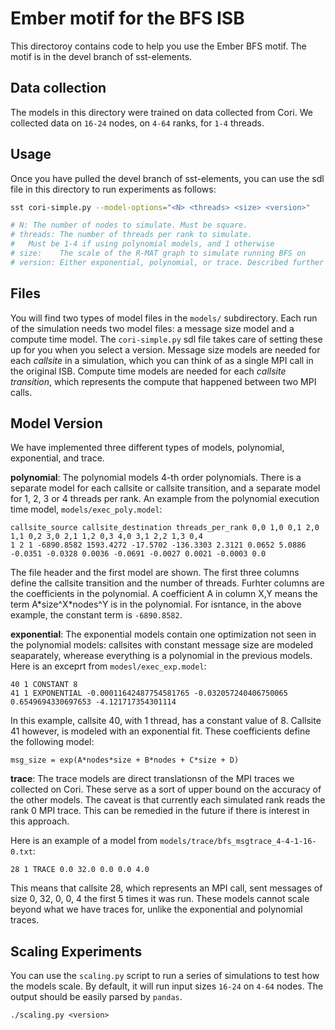 # Ember motif for the BFS ISB

This directoroy contains code to help you use the Ember BFS motif. The motif is in the devel branch of sst-elements.

## Data collection

The models in this directory were trained on data collected from Cori. We collected data on `16-24` nodes, on `4-64` ranks, for `1-4` threads.


## Usage

Once you have pulled the devel branch of sst-elements, you can use the sdl file in this directory to run experiments as follows:

```bash
sst cori-simple.py --model-options="<N> <threads> <size> <version>"

# N: The number of nodes to simulate. Must be square.
# threads: The number of threads per rank to simulate.
#   Must be 1-4 if using polynomial models, and 1 otherwise
# size:    The scale of the R-MAT graph to simulate running BFS on
# version: Either exponential, polynomial, or trace. Described further below.

```
## Files

You will find two types of model files in the `models/` subdirectory. Each run of the simulation needs two model files: a message size model and a compute time model. The `cori-simple.py` sdl file takes care of setting these up for you when you select a version. Message size models are needed for each _callsite_ in a simulation, which you can think of as a single MPI call in the original ISB. Compute time models are needed for each _callsite transition_, which represents the compute that happened between two MPI calls.

## Model Version

We have implemented three different types of models, polynomial, exponential, and trace.

__polynomial__: The polynomial models 4-th order polynomials. There is a separate model for each callsite or callsite transition, and a separate model for 1, 2, 3 or 4 threads per rank. An example from the polynomial execution time model, `models/exec_poly.model`:

```
callsite_source callsite_destination threads_per_rank 0,0 1,0 0,1 2,0 1,1 0,2 3,0 2,1 1,2 0,3 4,0 3,1 2,2 1,3 0,4
1 2 1 -6890.8582 1593.4272 -17.5702 -136.3303 2.3121 0.0652 5.0886 -0.0351 -0.0328 0.0036 -0.0691 -0.0027 0.0021 -0.0003 0.0
```

The file header and the first model are shown. The first three columns define the callsite transition and the number of threads. Furhter columns are the coefficients in the polynomial. A coefficient A in column X,Y means the term A\*size\^X\*nodes\^Y is in the polynomial. For isntance, in the above example, the constant term is `-6890.8582`.

__exponential__: The exponential models contain one optimization not seen in the polynomial models: callsites with constant message size are modeled seaparately, wherease everything is a polynomial in the previous models. Here is an exceprt from `modesl/exec_exp.model`:
```
40 1 CONSTANT 8
41 1 EXPONENTIAL -0.00011642487754581765 -0.032057240406750065 0.6549694330697653 -4.121717354301114
```

In this example, callsite 40, with 1 thread, has a constant value of 8. Callsite 41 however, is modeled with an exponential fit. These coefficients define the following model:

```
msg_size = exp(A*nodes*size + B*nodes + C*size + D)
```

__trace__: The trace models are direct translationsn of the MPI traces we collected on Cori. These serve as a sort of upper bound on the accuracy of the other models. The caveat is that currently each simulated rank reads the rank 0 MPI trace. This can be remedied in the future if there is interest in this approach.

Here is an example of a model from `models/trace/bfs_msgtrace_4-4-1-16-0.txt`:

```
28 1 TRACE 0.0 32.0 0.0 0.0 4.0

```
This means that callsite 28, which represents an MPI call, sent messages of size 0, 32, 0, 0, 4 the first 5 times it was run. These models cannot scale beyond what we have traces for, unlike the exponential and polynomial traces.

## Scaling Experiments

You can use the `scaling.py` script to run a series of simulations to test how the models scale. By default, it will run input sizes `16-24` on `4-64` nodes. The output should be easily parsed by `pandas`.

```
./scaling.py <version>
```
